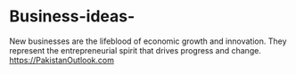 # Business-ideas-
New businesses are the lifeblood of economic growth and innovation. They represent the entrepreneurial spirit that drives progress and change. https://PakistanOutlook.com
